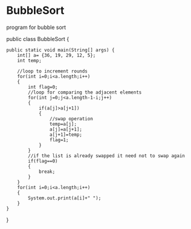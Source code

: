 # BubbleSort
program for bubble sort

public class BubbleSort {

	public static void main(String[] args) {
		int[] a= {36, 19, 29, 12, 5};
		int temp;
		
		//loop to increment rounds
		for(int i=0;i<a.length;i++)
		{
			int flag=0;
			//loop for comparing the adjacent elements
			for(int j=0;j<a.length-1-i;j++)
			{
				if(a[j]>a[j+1])
				{
					//swap operation
					temp=a[j];
					a[j]=a[j+1];
					a[j+1]=temp;
					flag=1;
				}
			}
			//if the list is already swapped it need not to swap again
			if(flag==0)
			{
				break;
			}
		}
		for(int i=0;i<a.length;i++)
		{
			System.out.print(a[i]+" ");
		}
	}

}

